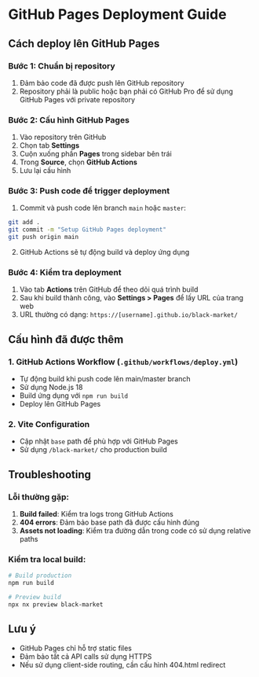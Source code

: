 # GitHub Pages Deployment Guide

## Cách deploy lên GitHub Pages

### Bước 1: Chuẩn bị repository

1. Đảm bảo code đã được push lên GitHub repository
2. Repository phải là public hoặc bạn phải có GitHub Pro để sử dụng GitHub Pages với private repository

### Bước 2: Cấu hình GitHub Pages

1. Vào repository trên GitHub
2. Chọn tab **Settings**
3. Cuộn xuống phần **Pages** trong sidebar bên trái
4. Trong **Source**, chọn **GitHub Actions**
5. Lưu lại cấu hình

### Bước 3: Push code để trigger deployment

1. Commit và push code lên branch `main` hoặc `master`:

```bash
git add .
git commit -m "Setup GitHub Pages deployment"
git push origin main
```

2. GitHub Actions sẽ tự động build và deploy ứng dụng

### Bước 4: Kiểm tra deployment

1. Vào tab **Actions** trên GitHub để theo dõi quá trình build
2. Sau khi build thành công, vào **Settings > Pages** để lấy URL của trang web
3. URL thường có dạng: `https://[username].github.io/black-market/`

## Cấu hình đã được thêm

### 1. GitHub Actions Workflow (`.github/workflows/deploy.yml`)

- Tự động build khi push code lên main/master branch
- Sử dụng Node.js 18
- Build ứng dụng với `npm run build`
- Deploy lên GitHub Pages

### 2. Vite Configuration

- Cập nhật `base` path để phù hợp với GitHub Pages
- Sử dụng `/black-market/` cho production build

## Troubleshooting

### Lỗi thường gặp:

1. **Build failed**: Kiểm tra logs trong GitHub Actions
2. **404 errors**: Đảm bảo base path đã được cấu hình đúng
3. **Assets not loading**: Kiểm tra đường dẫn trong code có sử dụng relative paths

### Kiểm tra local build:

```bash
# Build production
npm run build

# Preview build
npx nx preview black-market
```

## Lưu ý

- GitHub Pages chỉ hỗ trợ static files
- Đảm bảo tất cả API calls sử dụng HTTPS
- Nếu sử dụng client-side routing, cần cấu hình 404.html redirect
